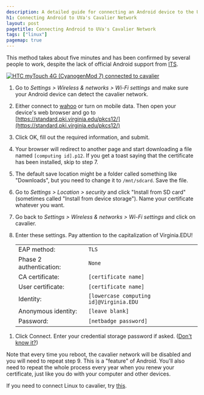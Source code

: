 ```yaml
---
description: A detailed guide for connecting an Android device to the University of Virginia's secure wireless network, cavalier.
h1: Connecting Android to UVa's Cavalier Network
layout: post
pagetitle: Connecting Android to UVa's Cavalier Network
tags: ["linux"]
pagemap: true
---
```

This method takes about five minutes and has been confirmed by several people to work, despite the lack of official Android support from [ITS](http://its.virginia.edu/mobile/android.html#wireless).

<a href="/img/android-on-cavalier-connected.jpg" class="nounderline" title="HTC myTouch 4G (CyanogenMod 7) connected to cavalier"><img src="/img/android-on-cavalier-connected.jpg" class="right" alt="HTC myTouch 4G (CyanogenMod 7) connected to cavalier"></a>

1. Go to *Settings > Wireless & networks > Wi-Fi settings* and make sure your Android device can detect the cavalier network.

1. Either connect to [wahoo](http://its.virginia.edu/mobile/android.html#wireless) or turn on mobile data. Then open your device's web browser and go to [https://standard.pki.virginia.edu/pkcs12/](https://standard.pki.virginia.edu/pkcs12/)

1. Click OK, fill out the required information, and submit.

1. Your browser will redirect to another page and start downloading a file named `[computing id].p12`. If you get a toast saying that the certificate has been installed, skip to step 7.

1. The default save location might be a folder called something like "Downloads", but you need to change it to `/mnt/sdcard`. Save the file.

1. Go to *Settings > Location > security* and click "Install from SD card" (sometimes called "Install from device storage"). Name your certificate whatever you want.

1. Go back to *Settings > Wireless & networks > Wi-Fi settings* and click on cavalier.

1. Enter these settings. Pay attention to the capitalization of Virginia.EDU!
    <table class="borderless">
      <tr><td>EAP method: </td><td><code>TLS</code></td></tr>
      <tr><td>Phase 2 authentication: </td><td><code>None</code></td></tr>
      <tr><td>CA certificate: </td><td><code>[certificate name]</code></td></tr>
      <tr><td>User certificate: </td><td><code>[certificate name]</code></td></tr>
      <tr><td>Identity: </td><td><code>[lowercase computing id]@Virginia.EDU</code></td></tr>
      <tr><td>Anonymous identity: </td><td><code>[leave blank]</code> </td></tr>
      <tr><td>Password: </td><td><code>[netbadge password]</code></td></tr>
    </table>
  </li>

1. Click Connect. Enter your credential storage password if asked. ([Don't know it?](https://www.google.com/search?q=android+reset+credential+storage+password))

Note that every time you reboot, the cavalier network will be disabled and you will need to repeat step 9. This is a "feature" of Android. You'll also need to repeat the whole process every year when you renew your certificate, just like you do with your computer and other devices.

If you need to connect Linux to cavalier, try [this](http://uvalug.org/wiki/Cavalier_Wireless_with_Network_Manager).
